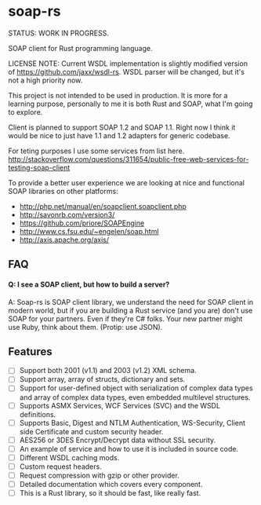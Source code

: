# soap-rs

STATUS: WORK IN PROGRESS.

SOAP client for Rust programming language.

LICENSE NOTE: Current WSDL implementation is slightly modified version of https://github.com/jaxx/wsdl-rs. WSDL parser will be changed, but it's not a high priority now.

This project is not intended to be used in production. It is more for a learning purpose, personally to me it is both Rust and SOAP, what I'm going to explore.

Client is planned to support SOAP 1.2 and SOAP 1.1. Right now I think it would be nice to just have 1.1 and 1.2 adapters for generic codebase.

For teting purposes I use some services from list here.
http://stackoverflow.com/questions/311654/public-free-web-services-for-testing-soap-client

To provide a better user experience we are looking at nice and functional SOAP libraries on other platforms:
- http://php.net/manual/en/soapclient.soapclient.php
- http://savonrb.com/version3/
- https://github.com/priore/SOAPEngine
- http://www.cs.fsu.edu/~engelen/soap.html
- http://axis.apache.org/axis/

## FAQ
#### Q: I see a SOAP client, but how to build a server?
A: Soap-rs is SOAP client library, we understand the need for SOAP client in modern world, but if you are building a Rust service (and you are) don't use SOAP for your partners. Even if they're C# folks. Your new partner might use Ruby, think about them. (Protip: use JSON).

## Features
- [ ] Support both 2001 (v1.1) and 2003 (v1.2) XML schema.
- [ ] Support array, array of structs, dictionary and sets.
- [ ] Support for user-defined object with serialization of complex data types and array of complex data types, even embedded multilevel structures.
- [ ] Supports ASMX Services, WCF Services (SVC) and the WSDL definitions.
- [ ] Supports Basic, Digest and NTLM Authentication, WS-Security, Client side Certificate and custom security header.
- [ ] AES256 or 3DES Encrypt/Decrypt data without SSL security.
- [ ] An example of service and how to use it is included in source code.
- [ ] Different WSDL caching mods.
- [ ] Custom request headers.
- [ ] Request compression with gzip or other provider.
- [ ] Detailed documentation which covers every component.
- [ ] This is a Rust library, so it should be fast, like really fast.
